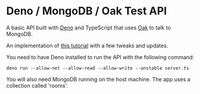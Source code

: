 # Deno / MongoDB / Oak Test API
A basic API built with [Deno](https://deno.land/) and TypeScript that uses [Oak](https://oakserver.github.io/oak/) to talk to MongoDB.

An implementation of [this tutorial](https://blog.logrocket.com/building-a-restful-api-in-deno-with-oak-and-mongodb/) with a few tweaks and updates.

You need to have Deno installed to run the API with the following command:

`deno run --allow-net --allow-read --allow-write --unstable server.ts`

You will also need MongoDB running on the host machine. The app uses a collection called 'rooms'.